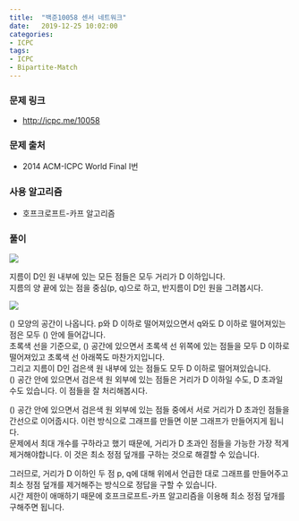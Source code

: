 ```yaml
---
title:  "백준10058 센서 네트워크"
date:   2019-12-25 10:02:00
categories:
- ICPC
tags:
- ICPC
- Bipartite-Match
---
```


### 문제 링크
* http://icpc.me/10058

### 문제 출처
* 2014 ACM-ICPC World Final I번

### 사용 알고리즘
* 호프크로프트-카프 알고리즘

### 풀이
![](https://i.imgur.com/4t8UWaL.png)

지름이 D인 원 내부에 있는 모든 점들은 모두 거리가 D 이하입니다.<br>
지름의 양 끝에 있는 점을 중심(p, q)으로 하고, 반지름이 D인 원을 그려봅시다.

![](https://i.imgur.com/Zl2Sc9m.png)

() 모양의 공간이 나옵니다. p와 D 이하로 떨어져있으면서 q와도 D 이하로 떨어져있는 점은 모두 () 안에 들어갑니다.<br>
초록색 선을 기준으로, () 공간에 있으면서 초록색 선 위쪽에 있는 점들을 모두 D 이하로 떨어져있고 초록색 선 아래쪽도 마찬가지입니다.<Br>
그리고 지름이 D인 검은색 원 내부에 있는 점들도 모두 D 이하로 떨어져있습니다.<br>
() 공간 안에 있으면서 검은색 원 외부에 있는 점들은 거리가 D 이하일 수도, D 초과일 수도 있습니다. 이 점들을 잘 처리해봅시다.

() 공간 안에 있으면서 검은색 원 외부에 있는 점들 중에서 서로 거리가 D 초과인 점들을 간선으로 이어줍시다. 이런 방식으로 그래프를 만들면 이분 그래프가 만들어지게 됩니다.<br>
문제에서 최대 개수를 구하라고 했기 때문에, 거리가 D 초과인 점들을 가능한 가장 적게 제거해야합니다. 이 것은 최소 정점 덮개를 구하는 것으로 해결할 수 있습니다.

그러므로, 거리가 D 이하인 두 점 p, q에 대해 위에서 언급한 대로 그래프를 만들어주고 최소 정점 덮개를 제거해주는 방식으로 정답을 구할 수 있습니다.<br>
시간 제한이 애매하기 때문에 호프크로프트-카프 알고리즘을 이용해 최소 정점 덮개를 구해주면 됩니다.
